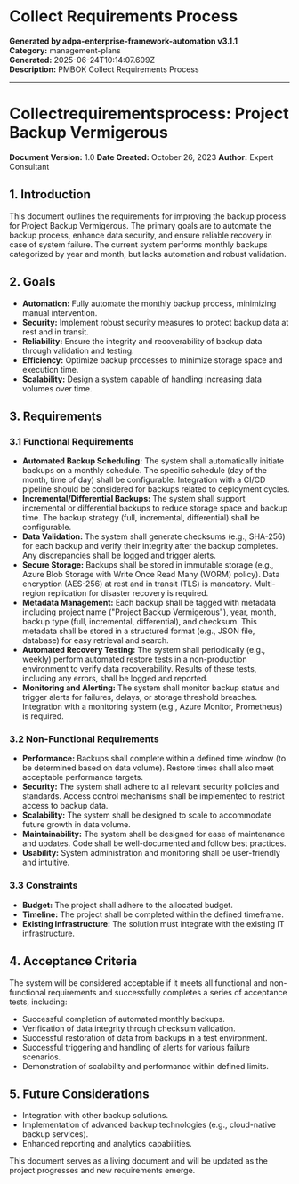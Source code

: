 # Collect Requirements Process

**Generated by adpa-enterprise-framework-automation v3.1.1**  
**Category:** management-plans  
**Generated:** 2025-06-24T10:14:07.609Z  
**Description:** PMBOK Collect Requirements Process

---

# Collectrequirementsprocess: Project Backup Vermigerous

**Document Version:** 1.0
**Date Created:** October 26, 2023
**Author:** Expert Consultant


## 1. Introduction

This document outlines the requirements for improving the backup process for Project Backup Vermigerous.  The primary goals are to automate the backup process, enhance data security, and ensure reliable recovery in case of system failure.  The current system performs monthly backups categorized by year and month, but lacks automation and robust validation.

## 2. Goals

* **Automation:** Fully automate the monthly backup process, minimizing manual intervention.
* **Security:** Implement robust security measures to protect backup data at rest and in transit.
* **Reliability:** Ensure the integrity and recoverability of backup data through validation and testing.
* **Efficiency:** Optimize backup processes to minimize storage space and execution time.
* **Scalability:** Design a system capable of handling increasing data volumes over time.


## 3. Requirements

### 3.1 Functional Requirements

* **Automated Backup Scheduling:** The system shall automatically initiate backups on a monthly schedule.  The specific schedule (day of the month, time of day) shall be configurable.  Integration with a CI/CD pipeline should be considered for backups related to deployment cycles.
* **Incremental/Differential Backups:** The system shall support incremental or differential backups to reduce storage space and backup time. The backup strategy (full, incremental, differential) shall be configurable.
* **Data Validation:**  The system shall generate checksums (e.g., SHA-256) for each backup and verify their integrity after the backup completes.  Any discrepancies shall be logged and trigger alerts.
* **Secure Storage:** Backups shall be stored in immutable storage (e.g., Azure Blob Storage with Write Once Read Many (WORM) policy).  Data encryption (AES-256) at rest and in transit (TLS) is mandatory. Multi-region replication for disaster recovery is required.
* **Metadata Management:** Each backup shall be tagged with metadata including project name ("Project Backup Vermigerous"), year, month, backup type (full, incremental, differential), and checksum.  This metadata shall be stored in a structured format (e.g., JSON file, database) for easy retrieval and search.
* **Automated Recovery Testing:** The system shall periodically (e.g., weekly) perform automated restore tests in a non-production environment to verify data recoverability. Results of these tests, including any errors, shall be logged and reported.
* **Monitoring and Alerting:** The system shall monitor backup status and trigger alerts for failures, delays, or storage threshold breaches.  Integration with a monitoring system (e.g., Azure Monitor, Prometheus) is required.


### 3.2 Non-Functional Requirements

* **Performance:** Backups shall complete within a defined time window (to be determined based on data volume).  Restore times shall also meet acceptable performance targets.
* **Security:** The system shall adhere to all relevant security policies and standards.  Access control mechanisms shall be implemented to restrict access to backup data.
* **Scalability:** The system shall be designed to scale to accommodate future growth in data volume.
* **Maintainability:** The system shall be designed for ease of maintenance and updates.  Code shall be well-documented and follow best practices.
* **Usability:**  System administration and monitoring shall be user-friendly and intuitive.


### 3.3 Constraints

* **Budget:**  The project shall adhere to the allocated budget.
* **Timeline:** The project shall be completed within the defined timeframe.
* **Existing Infrastructure:** The solution must integrate with the existing IT infrastructure.


## 4. Acceptance Criteria

The system will be considered acceptable if it meets all functional and non-functional requirements and successfully completes a series of acceptance tests, including:

* Successful completion of automated monthly backups.
* Verification of data integrity through checksum validation.
* Successful restoration of data from backups in a test environment.
* Successful triggering and handling of alerts for various failure scenarios.
* Demonstration of scalability and performance within defined limits.


## 5. Future Considerations

* Integration with other backup solutions.
* Implementation of advanced backup technologies (e.g., cloud-native backup services).
* Enhanced reporting and analytics capabilities.


This document serves as a living document and will be updated as the project progresses and new requirements emerge.
